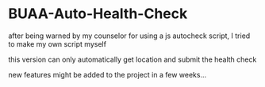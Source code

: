 # BUAA-Auto-Health-Check

after being warned by my counselor for using a js autocheck script, I tried to make my own script myself

this version can only automatically get location and submit the health check

new features might be added to the project in a few weeks...